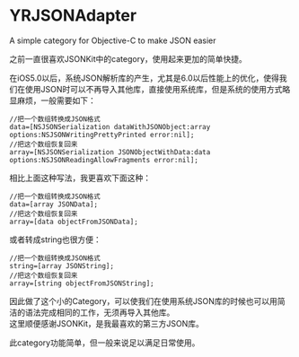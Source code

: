 YRJSONAdapter
=============

A simple category for Objective-C  to make JSON easier


之前一直很喜欢JSONKit中的category，使用起来更加的简单快捷。

在iOS5.0以后，系统JSON解析库的产生，尤其是6.0以后性能上的优化，使得我们在使用JSON时可以不再导入其他库，直接使用系统库，但是系统的使用方式略显麻烦，一般需要如下：

	//把一个数组转换成JSON格式
	data=[NSJSONSerialization dataWithJSONObject:array options:NSJSONWritingPrettyPrinted error:nil];
	//把这个数组恢复回来
	array=[NSJSONSerialization JSONObjectWithData:data options:NSJSONReadingAllowFragments error:nil];
	
	
相比上面这种写法，我更喜欢下面这种：  

	//把一个数组转换成JSON格式
	data=[array JSONData];
	//把这个数组恢复回来
	array=[data objectFromJSONData];
	
或者转成string也很方便：  

	//把一个数组转换成JSON格式
	string=[array JSONString];
	//把这个数组恢复回来
	array=[string objectFromJSONString];
	


因此做了这个小的Category，可以使我们在使用系统JSON库的时候也可以用简洁的语法完成相同的工作，无须再导入其他库。  
这里顺便感谢JSONKit，是我最喜欢的第三方JSON库。

此category功能简单，但一般来说足以满足日常使用。